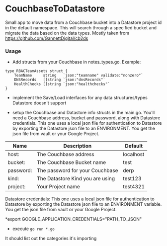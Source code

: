 # CouchbaseToDatastore

Small app to move data from a Couchbase bucket into a Datastore project id in the default namespace.  This will search through a specified bucket and migrate the data based on the data types.  Mostly taken from https://github.com/GannettDigital/cb2ds

### Usage

* Add structs from your Couchbase  in notes_types.go. Example:

```
type RBACTeamAssets struct {
	TeamName     string   `json:"teamname" validate:"nonzero"`
	DNSRecords   []string `json:"dnsRecords"`
	HealthChecks []string `json:"healthchecks"`
}
```

* implement the Save/Load interfaces for any data structures/types Datastore doesn't support

* setup the Couchbase and Datastore info structs in the main.go.  You'll need a Couchbase address, bucket and password, along with Datastore credentials.  This one uses a local json file for authentication to Datastore by exporting the Datastore json file to an ENVIRONMENT. You get the json file from vault or your Google Project.

| Name | Description | Default |
| --- | --- | --- |
| host: | The Couchbase address | localhost |
| bucket: | The Couchbase Bucket name  | test |
| password: | The password for your Couchbase | derp |
| kind: | The Datastore Kind you are using | test123 |
| project: | Your Project name   | test4321 |

Datastore credentials:   This one uses a local json file for authentication to Datastore 
by exporting the Datastore json file to an ENVIRONMENT variable. 
You get the json file from vault or your Google Project.

*export GOOGLE_APPLICATION_CREDENTIALS="PATH_TO_JSON"

* execute `go run *.go`

It should list out the categories it's importing
